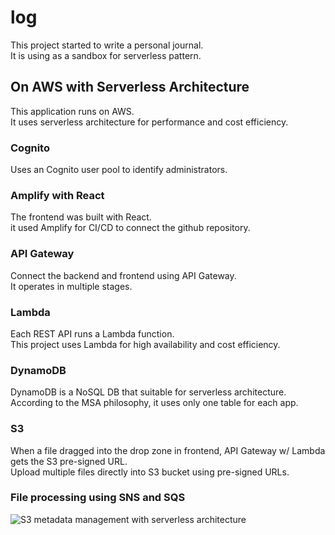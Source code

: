 # log
This project started to write a personal journal.  
It is using as a sandbox for serverless pattern.

## On AWS with Serverless Architecture
This application runs on AWS.  
It uses serverless architecture for performance and cost efficiency.

### Cognito
Uses an Cognito user pool to identify administrators.

### Amplify with React
The frontend was built with React.   
it used Amplify for CI/CD to connect the github repository.

### API Gateway
Connect the backend and frontend using API Gateway.  
It operates in multiple stages.

### Lambda
Each REST API runs a Lambda function.  
This project uses Lambda for high availability and cost efficiency.

### DynamoDB
DynamoDB is a NoSQL DB that suitable for serverless architecture.  
According to the MSA philosophy, it uses only one table for each app.

### S3
When a file dragged into the drop zone in frontend, API Gateway w/ Lambda gets the S3 pre-signed URL.  
Upload multiple files directly into S3 bucket using pre-signed URLs.  

### File processing using SNS and SQS
![S3 metadata management with serverless architecture](https://park108-image-prod.s3.ap-northeast-2.amazonaws.com/20211130-91339b77-5b21-4d38-8acb-a338296cee20.png "S3 metadata management with serverless architecture")